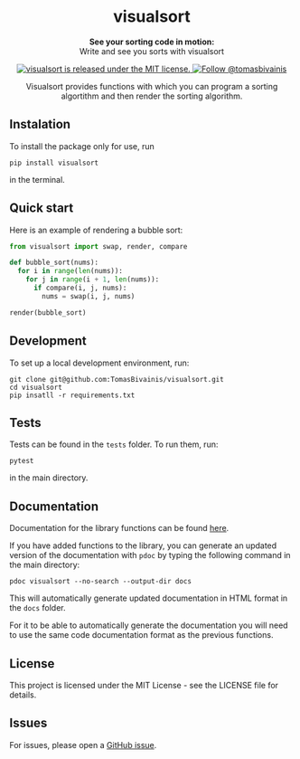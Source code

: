 <h1 align="center"> 
  visualsort 
</h1>

<p align="center"> 
  <strong>See your sorting code in motion:</strong><br> 
  Write and see you sorts with visualsort
</p>

<p align="center">
  <a href="https://github.com/TomasBivainis/visualsort/blob/main/LICENSE">
    <img src="https://img.shields.io/badge/license-MIT-blue.svg" alt="visualsort is released under the MIT license." />
  </a>
  <a href="https://x.com/tomasbivainis">
    <img src="https://img.shields.io/twitter/url?url=https%3A%2F%2Fx.com%2Ftomasbivainis&label=Follow%20me" alt="Follow @tomasbivainis" />
  </a>
</p>

<p align="center">
  Visualsort provides functions with which you can program a sorting algortithm and then render the sorting algorithm.
</p>

## Instalation

To install the package only for use, run

```
pip install visualsort
```

in the terminal.

## Quick start

Here is an example of rendering a bubble sort:

```python
from visualsort import swap, render, compare

def bubble_sort(nums):
  for i in range(len(nums)):
    for j in range(i + 1, len(nums)):
      if compare(i, j, nums):
        nums = swap(i, j, nums)

render(bubble_sort)
```

## Development

To set up a local development environment, run:

```
git clone git@github.com:TomasBivainis/visualsort.git
cd visualsort
pip insatll -r requirements.txt
```

## Tests

Tests can be found in the `tests` folder. To run them, run:

```
pytest
```

in the main directory.

## Documentation

Documentation for the library functions can be found [here](https://tomasbivainis.github.io/visualsort/visualsort.html).

If you have added functions to the library, you can generate an updated version of the documentation with `pdoc` by typing the following command in the main directory:

```
pdoc visualsort --no-search --output-dir docs
```

This will automatically generate updated documentation in HTML format in the `docs` folder.

For it to be able to automatically generate the documentation you will need to use the same code documentation format as the previous functions.

## License

This project is licensed under the MIT License - see the LICENSE file for details.

## Issues

For issues, please open a [GitHub issue](https://github.com/TomasBivainis/visualsort/issues).
